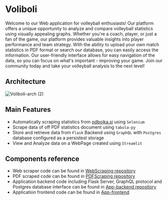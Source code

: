 # Voliboli

Welcome to our Web application for volleyball enthusiasts! Our platform offers a unique opportunity to analyze and compare volleyball statistics using visually appealing graphs. 
Whether you're a coach, player, or just a fan of the game, our platform provides valuable insights into player performance and team strategy. 
With the ability to upload your own match statistics in PDF format or search our database, you can easily access the information. 
Our user-friendly interface allows for easy navigation of the data, so you can focus on what's important - improving your game. 
Join our community today and take your volleyball analysis to the next level!

## Architecture

![Voliboli-arch (2)](https://user-images.githubusercontent.com/48418580/233632814-4b6c36d6-aa22-4492-8d75-b47bae6442dd.png)

## Main Features

- Automatically scraping statistics from [odbojka.si](https://odbojka.si/) using `Selenium`
- Scrape data of off PDF statistics document using `tabula-py`
- Store and retrieve data from `Flask` Backend using `GraphQL` with `Postgres` database configured as a persistest storage
- View and Analyze data on a WebPage created using `Streamlit`

## Components reference

- Web scraper code can be found in [WebScraping repository](https://github.com/Voliboli/WebScraping)
- PDF scraped code can be found in [PDFScraping repository](https://github.com/Voliboli/PDFscraping)
- Application backend code including Flask Server, GraphQL protocol and Postgres database interface can be found in [App-backend repository](https://github.com/Voliboli/App-backend)
- Application frontend code can be found in [App-frontend](https://github.com/Voliboli/App-frontend)
